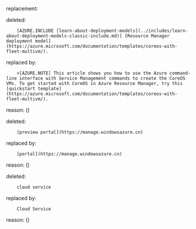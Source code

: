 replacement:

deleted:

		[AZURE.INCLUDE [learn-about-deployment-models](../includes/learn-about-deployment-models-classic-include.md)] [Resource Manager deployment model](https://azure.microsoft.com/documentation/templates/coreos-with-fleet-multivm/).

replaced by:

		>[AZURE.NOTE] This article shows you how to use the Azure command-line interface with Service Management commands to create the CoreOS VMs. To get started with CoreOS in Azure Resource Manager, try this [quickstart template](https://azure.microsoft.com/documentation/templates/coreos-with-fleet-multivm/).

reason: ()

deleted:

		[preview portal](https://manage.windowsazure.cn)

replaced by:

		[portal](https://manage.windowsazure.cn)

reason: ()

deleted:

		cloud service

replaced by:

		Cloud Service

reason: ()

